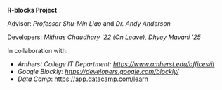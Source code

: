**R-blocks Project**

Advisor: *Professor Shu-Min Liao* and *Dr. Andy Anderson*

Developers: *Mithras Chaudhary '22 (On Leave), Dhyey Mavani '25*

In collaboration with: 
- *Amherst College IT Department: https://www.amherst.edu/offices/it*
- *Google Blockly: https://developers.google.com/blockly/*
- *Data Camp*: https://app.datacamp.com/learn
